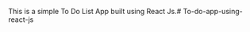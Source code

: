 This is a simple To Do List App built using React Js.#   T o - d o - a p p - u s i n g - r e a c t - j s  
 